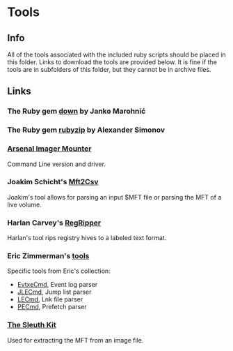 # Tools

## Info

All of the tools associated with the included ruby scripts should be placed in this folder.  Links to download the tools are provided below.  It is fine if the tools are in subfolders of this folder, but they cannot be in archive files.

## Links

### The Ruby gem [down](https://rubygems.org/gems/down) by Janko Marohnić

### The Ruby gem [rubyzip](https://rubygems.org/gems/rubyzip) by Alexander Simonov

### [Arsenal Imager Mounter](https://github.com/ArsenalRecon/Arsenal-Image-Mounter) 
Command Line version and driver.

### Joakim Schicht's [Mft2Csv](https://github.com/jschicht/Mft2Csv)
Joakim's tool allows for parsing an input $MFT file or parsing the MFT of a live volume.

### Harlan Carvey's [RegRipper](https://github.com/keydet89/RegRipper2.8)
Harlan's tool rips registry hives to a labeled text format.

### Eric Zimmerman's [tools](https://ericzimmerman.github.io/#!index.md)
Specific tools from Eric's collection:
- [EvtxeCmd](https://f001.backblazeb2.com/file/EricZimmermanTools/EvtxExplorer.zip), Event log parser
- [JLECmd](https://f001.backblazeb2.com/file/EricZimmermanTools/JLECmd.zip), Jump list parser
- [LECmd](https://f001.backblazeb2.com/file/EricZimmermanTools/LECmd.zip), Lnk file parser
- [PECmd](https://f001.backblazeb2.com/file/EricZimmermanTools/PECmd.zip), Prefetch parser

### [The Sleuth Kit](https://github.com/sleuthkit/sleuthkit/releases/download/sleuthkit-4.9.0/sleuthkit-4.9.0-win32.zip)
Used for extracting the MFT from an image file.

